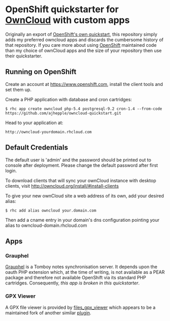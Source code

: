 OpenShift quickstarter for [OwnCloud](http://owncloud.org) with custom apps
===========================================================================

Originally an export of 
[OpenShift's own quickstart](https://github.com/openshift/owncloud-openshift-quickstart),
this repository simply adds my preferred owncloud apps and discards the
cumbersome history of that repository.  If you care more about using 
[OpenShift](http://www.openshift.com) maintained code than my choice of 
ownCloud apps and the size of your repository then use their quickstarter.

Running on OpenShift
--------------------

Create an account at https://www.openshift.com, install the client tools 
and set them up.

Create a PHP application with database and cron cartridges:

	$ rhc app create owncloud php-5.4 postgresql-9.2 cron-1.4 --from-code https://github.com/ajhepple/owncloud-quickstart.git

Head to your application at:

	http://owncloud-yourdomain.rhcloud.com

Default Credentials
-------------------

The default user is 'admin' and the password should be printed out to console
after deployment. Please change the default password after first login.

To download clients that will sync your ownCloud instance with desktop clients,
visit http://owncloud.org/install/#install-clients

To give your new ownCloud site a web address of its own, add your desired alias:

    $ rhc add alias owncloud your.domain.com

Then add a cname entry in your domain's dns configuration pointing your alias
to owncloud-domain.rhcloud.com

Apps
----

### Grauphel

[Grauphel](https://github.com/dweiske/grauphel) is a Tomboy notes 
synchronisation server. It depends upon the oauth PHP extension which,
at the time of writing, is not available as a PEAR package and therefore
not available OpenShift via its standard PHP cartridges. Consequently,
*this app is broken in this quickstarter*.

### GPX Viewer

A GPX file viewer is provided by
[files_gpx_viewer](https://github.com/Frank1604/files_gpxviewer_extended)
which appears to be a maintained fork of another similar
[plugin](https://github.com/Restless123/Owncloud-GPXviewer).
